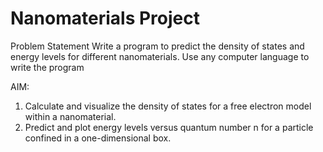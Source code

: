 # Nanomaterials Project
Problem Statement
Write a program to predict the density of states and energy levels for different nanomaterials.
 Use any computer language to write the program

AIM:
1. Calculate and visualize the density of states for a free electron model within a nanomaterial.
2. Predict and plot energy levels versus quantum number  n for a particle confined in a one-dimensional box.
